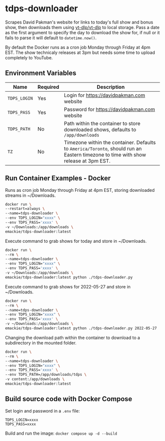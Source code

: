 # tdps-downloader
Scrapes David Pakman's website for links to today's full show and bonus show, then downloads them using [yt-dlp/yt-dlp](https://github.com/yt-dlp/yt-dlp) to local storage. Pass a date as the first argument to specify the day to download the show for, if null or it fails to parse it will default to `datetime.now()`. 

By default the Docker runs as a cron job Monday through Friday at 4pm EST. The show technicaly releases at 3pm but needs some time to upload completely to YouTube.

## Environment Variables

| Name | Required | Description
|---|---|---
| `TDPS_LOGIN`  | Yes | Login for https://davidpakman.com website 
| `TDPS_PASS`   | Yes | Password for https://davidpakman.com website
| `TDPS_PATH`   | No  | Path within the container to store downloaded shows, defaults to `/app/downloads`
| `TZ`          | No  | Timezone within the container. Defaults to `America/Toronto`, should run an Eastern timezone to time with show release at 3pm EST.

## Run Container Examples - Docker

Runs as cron job Monday through Friday at 4pm EST, storing downloaded streams in ~/Downloads.
  ```bash
  docker run \
  --restart=always \
  --name=tdps-downloader \
  --env TDPS_LOGIN="xxxx" \
  --env TDPS_PASS='xxxx' \
  -v ~/Downloads:/app/downloads \
  emackie/tdps-downloader:latest 
  ```

Execute command to grab shows for today and store in ~/Downloads.
  ```bash
  docker run \
  --rm \
  --name=tdps-downloader \
  --env TDPS_LOGIN="xxxx" \
  --env TDPS_PASS='xxxx' \
  -v ~/Downloads:/app/downloads \
  emackie/tdps-downloader:latest python ./tdps-downloader.py
  ```

Execute command to grab shows for 2022-05-27 and store in ~/Downloads.
  ```bash
  docker run \
  --rm \
  --name=tdps-downloader \
  --env TDPS_LOGIN="xxxx" \
  --env TDPS_PASS='xxxx' \
  -v ~/Downloads:/app/downloads \
  emackie/tdps-downloader:latest python ./tdps-downloader.py 2022-05-27
  ```

Changing the download path within the container to download to a subdirectory in the mounted folder. 
  ```bash
  docker run \
  --rm \
  --name=tdps-downloader \
  --env TDPS_LOGIN="xxxx" \
  --env TDPS_PASS='xxxx' \
  --env TDPS_PATH=/app/downloads/tdps \
  -v content:/app/downloads \
  emackie/tdps-downloader:latest
  ```

## Build source code with Docker Compose

Set login and password in a `.env` file:
  ```
  TDPS_LOGIN=xxxx
  TDPS_PASS=xxxx
  ```

Build and run the image:
`docker compose up -d --build`